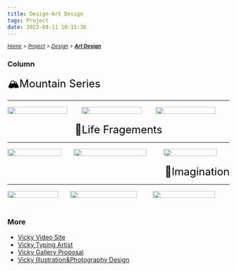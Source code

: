 ```yaml
---
title: Design-Art Design
tags: Project
date: 2023-09-11 10:15:38
---
```


<style>
    .menu-item {
        display: inline-block; /* Ensure elements are horizontally aligned */
        margin-right: 20px;
        position: relative;
        padding: 5px;
        color: grey;
        text-decoration: none;
        font-size: 90%; /* Reduce font size */
    }
    .menu-item:hover {
        font-weight: bold;
        color: grey !important;
    }
    .menu-item::before {
        content: counter(item) " ";
        counter-increment: item;
        border: 1px solid black;
        background-color: transparent;
        border-radius: 50%;
        width: 20px;
        height: 20px;
        display: inline-block;
        text-align: center;
        line-height: 20px;
        margin-right: 1px;
        color: grey;
    }
    .menu-list {
        list-style: none; 
        counter-reset: item;
        padding: 0; /* Remove default padding */
    }
    .menu-list div {
        white-space: nowrap; /* Prevent wrapping of list items */
    }
  a:hover {
    font-weight: bold;
    font-size: 28px;
  }

  img:hover {
    animation: shake 2s;
    animation-iteration-count: infinite;
  }

  @keyframes shake {
    0% { transform: translate(1px, 1px) rotate(0deg); }
    10% { transform: translate(-1px, -2px) rotate(-1deg); }
    20% { transform: translate(-3px, 0px) rotate(1deg); }
    30% { transform: translate(3px, 2px) rotate(0deg); }
    40% { transform: translate(1px, -1px) rotate(1deg); }
    50% { transform: translate(-1px, 2px) rotate(-1deg); }
    60% { transform: translate(-3px, 1px) rotate(0deg); }
    70% { transform: translate(3px, 1px) rotate(-1deg); }
    80% { transform: translate(-1px, -1px) rotate(1deg); }
    90% { transform: translate(1px, 2px) rotate(0deg); }
    100% { transform: translate(1px, -2px) rotate(-1deg); }
  }
</style>

*<small>[Home](/About/index.html) > [Project](/tags/Project/index.html) > [Design](/2023/09/11/Project/Design/Design/index.html) > **[Art Design](/2023/09/11/Project/Design/Art-Design/index.html)</small>***


### Column
<!-- 标题和跳转链接 -->
<div style="text-align: left; margin-bottom: 10px;">
  <a href="https://vicky-gallery-site.vercel.app/article/Outdoor" style="text-decoration: none; font-size: 24px; color: black;"id="sql-section">
    🏔️Mountain Series
  </a>
</div>


---

<!-- 图片布局 -->
<div style="display: flex;">
  <!-- 左侧的大图片 -->
  <div style="flex: 33.33%;">
    <img src="https://s2.loli.net/2024/01/05/IGxiqLBErlAoJuU.jpg" style="width: 90%;">
  </div>

  <!-- 右侧的两张小图片 -->
  <div style="flex: 33.33%;">
    <img src="https://s2.loli.net/2024/01/05/T6Kx8BMSkv5Qabl.jpg" style="width: 90%;">
  </div>
  <div style="flex: 33.33%;">
    <img src="https://s2.loli.net/2024/01/05/nByzCXDAIpTjbs8.jpg" style="width: 90%;">
  </div>
</div>

<br>

<!-- 标题和跳转链接 -->
<div style="text-align: center; margin-bottom: 10px;">
  <a href="https://vicky-gallery-site.vercel.app/article/Daily" style="text-decoration: none; font-size: 24px; color: black;">
    👣Life Fragements
  </a>
</div>

---

<!-- 图片布局 -->
<div style="display: flex;">
  <!-- 左侧的大图片 -->
  <div style="flex: 33.33%;">
    <img src="https://s2.loli.net/2024/01/05/7X4Y6fCkMsOVKhy.jpg" style="width: 90%;">
  </div>

  <!-- 右侧的两张小图片 -->
  <div style="flex: 45%;">
    <img src="https://s2.loli.net/2024/01/05/BL2pIntzfwHohcg.jpg" style="width: 90%;">
  </div>
  <div style="flex: 33.33%;">
    <img src="https://s2.loli.net/2024/01/05/uapKDQCOFkz17cm.jpg" style="width: 90%;">
  </div>
</div>

<br>

<!-- 标题和跳转链接 -->
<div style="text-align: right; margin-bottom: 10px;">
  <a href="https://vicky-gallery-site.vercel.app/article/Emoticon-pack" style="text-decoration: none; font-size: 24px; color: black;">
    🎨Imagination
  </a>
</div>

---

<!-- 图片布局 -->
<div style="display: flex;">
  <!-- 左侧的大图片 -->
  <div style="flex: 33.33%;">
    <img src="https://s2.loli.net/2024/01/05/o2aif9TLqM1dvtY.png" style="width: 90%;">
  </div>

  <!-- 右侧的两张小图片 -->
  <div style="flex: 44%;">
    <img src="https://s2.loli.net/2024/01/05/kuEBZDMd8rcX42W.jpg" style="width: 90%;">
  </div>
  <div style="flex: 41%;">
    <img src="https://s2.loli.net/2024/01/05/gVeZsJvi7OLUMoq.png" style="width: 90%;">
  </div>
</div>

<br>

### More
- [Vicky Video Site](https://vicky-youtube-video.netlify.app)
- [Vicky Typing Artist](https://jekyll-typing-artist.vercel.app/)
- [Vicky Gallery Proposal](/pdf/Baolong-Art-Curation-Proposal.pdf)
- [Vicky Illustration&Photography Design](https://vicky-gallery-site.vercel.app/)
